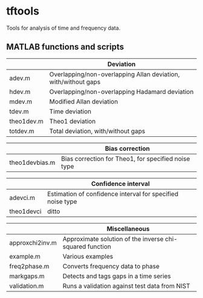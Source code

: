 # tftools
Tools for analysis of time and frequency data.

MATLAB functions and scripts
----------------------------

|     |  Deviation    |
| ---- | -----|
|adev.m      |  Overlapping/non-overlapping Allan deviation, with/without gaps|
|hdev.m      | Overlapping/non-overlapping Hadamard deviation|
|mdev.m      |  Modified Allan deviation|
|tdev.m      |  Time deviation |
|theo1dev.m  |  Theo1 deviation |
|totdev.m     | Total deviation, with/without gaps|

|     | Bias correction |
| ---- | -----|
|theo1devbias.m | Bias correction for Theo1, for specified noise type|

|     | Confidence interval |
| ---- | -----|
|adevci.m  |  Estimation of confidence interval for specified noise type|
|theo1devci | ditto |

|      | Miscellaneous |
| ---- | -----|
|approxchi2inv.m | Approximate solution of the inverse chi-squared function|
|example.m | Various examples |
|freq2phase.m | Converts frequency data to phase |
|markgaps.m    | Detects and tags gaps in a time series |
|validation.m  |Runs a validation against test data from NIST|



